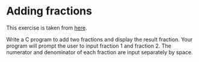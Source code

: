 # Adding fractions

This exercise is taken from [here](http://www.worldbestlearningcenter.com/index_files/c-structure-add-fraction-exercise.htm).

Write a C program to add two fractions and display the result fraction. Your program will prompt the user to input fraction 1 and fraction 2. The numerator and denominator of each fraction are input separately by space.